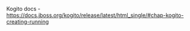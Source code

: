 Kogito docs -  https://docs.jboss.org/kogito/release/latest/html_single/#chap-kogito-creating-running



